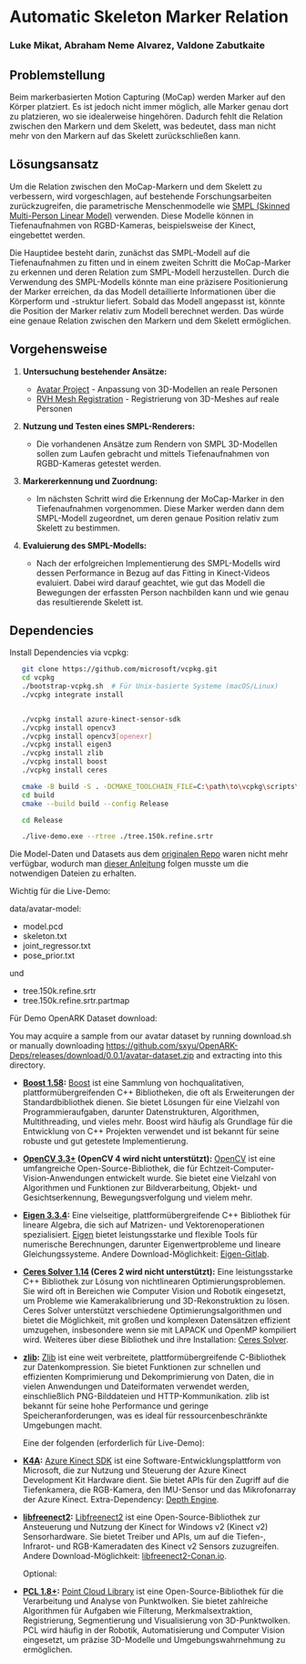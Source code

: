 # Automatic Skeleton Marker Relation

### Luke Mikat, Abraham Neme Alvarez, Valdone Zabutkaite

## Problemstellung

Beim markerbasierten Motion Capturing (MoCap) werden Marker auf den Körper platziert. Es ist jedoch nicht immer möglich, alle Marker genau dort zu platzieren, wo sie idealerweise hingehören. Dadurch fehlt die Relation zwischen den Markern und dem Skelett, was bedeutet, dass man nicht mehr von den Markern auf das Skelett zurückschließen kann.

## Lösungsansatz

Um die Relation zwischen den MoCap-Markern und dem Skelett zu verbessern, wird vorgeschlagen, auf bestehende Forschungsarbeiten zurückzugreifen, die parametrische Menschenmodelle wie [SMPL (Skinned Multi-Person Linear Model)](https://smpl.is.tue.mpg.de/) verwenden. Diese Modelle können in Tiefenaufnahmen von RGBD-Kameras, beispielsweise der Kinect, eingebettet werden. 

Die Hauptidee besteht darin, zunächst das SMPL-Modell auf die Tiefenaufnahmen zu fitten und in einem zweiten Schritt die MoCap-Marker zu erkennen und deren Relation zum SMPL-Modell herzustellen. Durch die Verwendung des SMPL-Modells könnte man eine präzisere Positionierung der Marker erreichen, da das Modell detaillierte Informationen über die Körperform und -struktur liefert. Sobald das Modell angepasst ist, könnte die Position der Marker relativ zum Modell berechnet werden. Das würde eine genaue Relation zwischen den Markern und dem Skelett ermöglichen.

## Vorgehensweise

1. **Untersuchung bestehender Ansätze:**
   - [Avatar Project](https://github.com/sxyu/avatar) - Anpassung von 3D-Modellen an reale Personen
   - [RVH Mesh Registration](https://github.com/bharat-b7/RVH_Mesh_Registration?tab=readme-ov-file) - Registrierung von 3D-Meshes auf reale Personen

2. **Nutzung und Testen eines SMPL-Renderers:**
   - Die vorhandenen Ansätze zum Rendern von SMPL 3D-Modellen sollen zum Laufen gebracht und mittels Tiefenaufnahmen von RGBD-Kameras getestet werden.

3. **Markererkennung und Zuordnung:**
   - Im nächsten Schritt wird die Erkennung der MoCap-Marker in den Tiefenaufnahmen vorgenommen. Diese Marker werden dann dem SMPL-Modell zugeordnet, um deren genaue Position relativ zum Skelett zu bestimmen.

4. **Evaluierung des SMPL-Modells:**
   - Nach der erfolgreichen Implementierung des SMPL-Modells wird dessen Performance in Bezug auf das Fitting in Kinect-Videos evaluiert. Dabei wird darauf geachtet, wie gut das Modell die Bewegungen der erfassten Person nachbilden kann und wie genau das resultierende Skelett ist.

## Dependencies

Install Dependencies via vcpkg:

```bash
   git clone https://github.com/microsoft/vcpkg.git
   cd vcpkg
   ./bootstrap-vcpkg.sh  # Für Unix-basierte Systeme (macOS/Linux)
   ./vcpkg integrate install


   ./vcpkg install azure-kinect-sensor-sdk
   ./vcpkg install opencv3
   ./vcpkg install opencv3[openexr]
   ./vcpkg install eigen3
   ./vcpkg install zlib
   ./vcpkg install boost
   ./vcpkg install ceres

   cmake -B build -S . -DCMAKE_TOOLCHAIN_FILE=C:\path\to\vcpkg\scripts\buildsystems\vcpkg.cmake
   cd build
   cmake --build build --config Release

   cd Release

   ./live-demo.exe --rtree ./tree.150k.refine.srtr
```

Die Model-Daten und Datasets aus dem [originalen Repo](https://github.com/sxyu/avatar/releases/) waren nicht mehr verfügbar, wodurch man [dieser Anleitung](https://github.com/augcog/OpenARK/tree/master/data/avatar-model) folgen musste um die notwendigen Dateien zu erhalten.

Wichtig für die Live-Demo:

data/avatar-model:

- model.pcd
- skeleton.txt
- joint_regressor.txt
- pose_prior.txt

und

- tree.150k.refine.srtr
- tree.150k.refine.srtr.partmap

Für Demo OpenARK Dataset download:

You may acquire a sample from our avatar dataset by running download.sh or manually downloading https://github.com/sxyu/OpenARK-Deps/releases/download/0.0.1/avatar-dataset.zip and extracting into this directory.


- **[Boost 1.58](https://sourceforge.net/projects/boost/files/boost/1.58.0/):** [Boost](https://www.boost.org) ist eine Sammlung von hochqualitativen, plattformübergreifenden C++ Bibliotheken, die oft als Erweiterungen der Standardbibliothek dienen. Sie bietet Lösungen für eine Vielzahl von Programmieraufgaben, darunter Datenstrukturen, Algorithmen, Multithreading, und vieles mehr. Boost wird häufig als Grundlage für die Entwicklung von C++ Projekten verwendet und ist bekannt für seine robuste und gut getestete Implementierung.

- **[OpenCV 3.3+](https://sourceforge.net/projects/opencvlibrary/files/) (OpenCV 4 wird nicht unterstützt):** [OpenCV](https://opencv.org) ist eine umfangreiche Open-Source-Bibliothek, die für Echtzeit-Computer-Vision-Anwendungen entwickelt wurde. Sie bietet eine Vielzahl von Algorithmen und Funktionen zur Bildverarbeitung, Objekt- und Gesichtserkennung, Bewegungsverfolgung und vielem mehr.

- **[Eigen 3.3.4](https://community.chocolatey.org/packages/eigen/3.3.4):** Eine vielseitige, plattformübergreifende C++ Bibliothek für lineare Algebra, die sich auf Matrizen- und Vektorenoperationen spezialisiert. [Eigen](https://eigen.tuxfamily.org/index.php?title=Main_Page) bietet leistungsstarke und flexible Tools für numerische Berechnungen, darunter Eigenwertprobleme und lineare Gleichungssysteme. Andere Download-Möglichkeit: [Eigen-Gitlab](https://gitlab.com/libeigen/eigen/-/releases/3.3.4).

- **[Ceres Solver 1.14](https://github.com/ceres-solver/ceres-solver/tree/1.14.x) (Ceres 2 wird nicht unterstützt):** Eine leistungsstarke C++ Bibliothek zur Lösung von nichtlinearen Optimierungsproblemen. Sie wird oft in Bereichen wie Computer Vision und Robotik eingesetzt, um Probleme wie Kamerakalibrierung und 3D-Rekonstruktion zu lösen. Ceres Solver unterstützt verschiedene Optimierungsalgorithmen und bietet die Möglichkeit, mit großen und komplexen Datensätzen effizient umzugehen, insbesondere wenn sie mit LAPACK und OpenMP kompiliert wird. Weiteres über diese Bibliothek und ihre Installation: [Ceres Solver](http://ceres-solver.org).

- **[zlib](https://www.zlib.net/zlib131.zip):** [Zlib](https://www.zlib.net) ist eine weit verbreitete, plattformübergreifende C-Bibliothek zur Datenkompression. Sie bietet Funktionen zur schnellen und effizienten Komprimierung und Dekomprimierung von Daten, die in vielen Anwendungen und Dateiformaten verwendet werden, einschließlich PNG-Bilddateien und HTTP-Kommunikation. zlib ist bekannt für seine hohe Performance und geringe Speicheranforderungen, was es ideal für ressourcenbeschränkte Umgebungen macht.

   Eine der folgenden (erforderlich für Live-Demo):
- **[K4A](https://github.com/microsoft/Azure-Kinect-Sensor-SDK/blob/develop/docs/usage.md):** [Azure Kinect SDK](https://learn.microsoft.com/de-de/azure/kinect-dk/sensor-sdk-download) ist eine Software-Entwicklungsplattform von Microsoft, die zur Nutzung und Steuerung der Azure Kinect Development Kit Hardware dient. Sie bietet APIs für den Zugriff auf die Tiefenkamera, die RGB-Kamera, den IMU-Sensor und das Mikrofonarray der Azure Kinect. Extra-Dependency: [Depth Engine](https://github.com/microsoft/Azure-Kinect-Sensor-SDK/blob/develop/docs/depthengine.md).

- **[libfreenect2](https://github.com/OpenKinect/libfreenect2/blob/master/README.md#installation):** [Libfreenect2](https://openkinect.github.io/libfreenect2/) ist eine Open-Source-Bibliothek zur Ansteuerung und Nutzung der Kinect for Windows v2 (Kinect v2) Sensorhardware. Sie bietet Treiber und APIs, um auf die Tiefen-, Infrarot- und RGB-Kameradaten des Kinect v2 Sensors zuzugreifen. Andere Download-Möglichkeit: [libfreenect2-Conan.io](https://conan.io/center/recipes/libfreenect2).

   Optional:
- **[PCL 1.8+](https://github.com/PointCloudLibrary/pcl/releases):** [Point Cloud Library](https://pointclouds.org/documentation/) ist eine Open-Source-Bibliothek für die Verarbeitung und Analyse von Punktwolken. Sie bietet zahlreiche Algorithmen für Aufgaben wie Filterung, Merkmalsextraktion, Registrierung, Segmentierung und Visualisierung von 3D-Punktwolken. PCL wird häufig in der Robotik, Automatisierung und Computer Vision eingesetzt, um präzise 3D-Modelle und Umgebungswahrnehmung zu ermöglichen.
